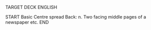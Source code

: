 TARGET DECK
ENGLISH

START
Basic
Centre spread
Back: n. Two facing middle pages of a newspaper etc.
END
